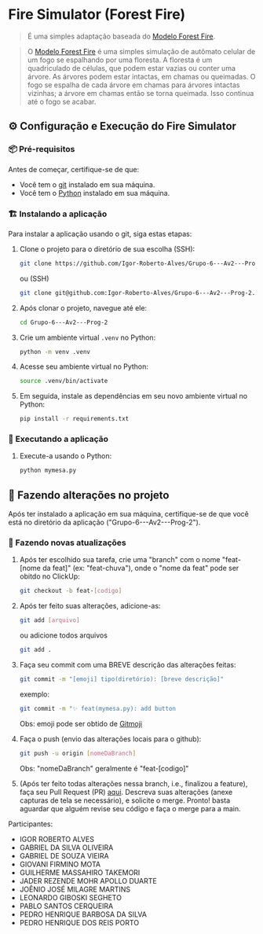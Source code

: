 
# Fire Simulator (Forest Fire)

> É uma simples adaptação baseada do [Modelo Forest Fire](https://github.com/projectmesa/mesa-examples/tree/main/examples/forest_fire).

>O [Modelo Forest Fire](https://github.com/projectmesa/mesa-examples/tree/main/examples/forest_fire) é uma simples simulação de autômato celular de um fogo se espalhando por uma floresta. A floresta é um quadriculado de células, que podem estar vazias ou conter uma árvore. As árvores podem estar intactas, em chamas ou queimadas. O fogo se espalha de cada árvore em chamas para árvores intactas vizinhas; a árvore em chamas então se torna queimada. Isso continua até o fogo se acabar.

## ⚙️ Configuração e Execução do Fire Simulator

### 📦 Pré-requisitos

Antes de começar, certifique-se de que:

- Você tem o [git](https://git-scm.com) instalado em sua máquina.
- Você tem o [Python](https://www.python.org/downloads) instalado em sua máquina.

### 🏗️ Instalando a aplicação

Para instalar a aplicação usando o git, siga estas etapas:

1. Clone o projeto para o diretório de sua escolha (SSH):

    ```bash
    git clone https://github.com/Igor-Roberto-Alves/Grupo-6---Av2---Prog-2
    ```
    ou (SSH)
     ```bash
    git clone git@github.com:Igor-Roberto-Alves/Grupo-6---Av2---Prog-2.git
    ```

2. Após clonar o projeto, navegue até ele:

    ```bash
    cd Grupo-6---Av2---Prog-2
    ```

3. Crie um ambiente virtual `.venv` no Python:

    ```bash
    python -m venv .venv
    ```

4. Acesse seu ambiente virtual no Python:

    ```bash
    source .venv/bin/activate
    ```

5. Em seguida, instale as dependências em seu novo ambiente virtual no Python:

    ```bash
    pip install -r requirements.txt
    ```


### 🚀 Executando a aplicação

1. Execute-a usando o Python:

    ```bash
    python mymesa.py
    ```

## 🎉 Fazendo alterações no projeto

Após ter instalado a aplicação em sua máquina, certifique-se de que você está no diretório da aplicação ("Grupo-6---Av2---Prog-2").

### 🔖 Fazendo novas atualizações
1. Após ter escolhido sua tarefa, crie uma "branch" com o nome "feat-[nome da feat]" (ex: "feat-chuva"), onde o "nome da feat" pode ser obitdo no ClickUp:

    ```bash
    git checkout -b feat-[codigo]
    ```

2. Após ter feito suas alterações, adicione-as:

    ```bash
    git add [arquivo]
    ```
    ou adicione todos arquivos
     ```bash
    git add .
    ```

3. Faça seu commit com uma BREVE descrição das alterações feitas:

    ```bash
    git commit -m "[emoji] tipo(diretório): [breve descrição]"
    ```
    exemplo:
     ```bash
    git commit -m "✨ feat(mymesa.py): add button
    ```
    Obs: emoji pode ser obtido de [Gitmoji](https://gitmoji.dev/)

4. Faça o push (envio das alterações locais para o github):

    ```bash
    git push -u origin [nomeDaBranch]
    ```
    Obs: "nomeDaBranch" geralmente é "feat-[codigo]"
    
5. (Após ter feito todas alterações nessa branch, i.e., finalizou a feature),
   faça seu Pull Request (PR) [aqui](https://github.com/Igor-Roberto-Alves/Grupo-6---Av2---Prog-2/compare).
   Descreva suas alterações (anexe capturas de tela se necessário), e solicite o merge.
   Pronto! basta aguardar que alguém revise seu código e faça o merge para a main.



Participantes:
- IGOR ROBERTO ALVES
- GABRIEL DA SILVA OLIVEIRA
- GABRIEL DE SOUZA VIEIRA
- GIOVANI FIRMINO MOTA
- GUILHERME MASSAHIRO TAKEMORI
- JADER REZENDE MOHR APOLLO DUARTE
- JOÊNIO JOSÉ MILAGRE MARTINS
- LEONARDO GIBOSKI SEGHETO
- PABLO SANTOS CERQUEIRA
- PEDRO HENRIQUE BARBOSA DA SILVA
- PEDRO HENRIQUE DOS REIS PORTO

